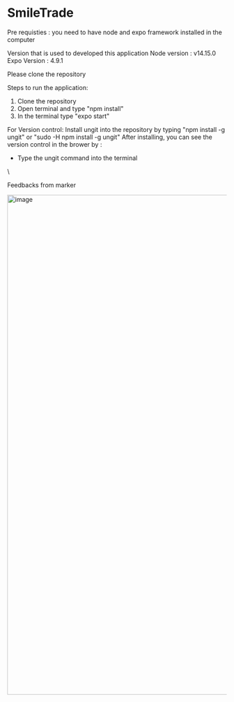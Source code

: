 # SmileTrade

Pre requisties : 
you need to have node and expo framework installed in the computer 

Version that is used to developed this application 
Node version : v14.15.0
Expo Version : 4.9.1

Please clone the repository 

Steps to run the application:
1. Clone the repository 
2. Open terminal and type "npm install"
3. In the terminal type "expo start"

For Version control: 
Install ungit into the repository by typing "npm install -g ungit" or "sudo -H npm install -g ungit"
After installing, you can see the version control in the brower by :
- Type the ungit command into the terminal

\

Feedbacks from marker 

<img width="1145" alt="image" src="https://user-images.githubusercontent.com/83055868/154969841-2bc64005-f3c8-4df7-86be-8f23cb98dc5b.png">

